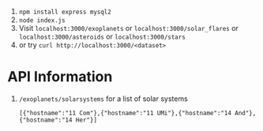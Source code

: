 1. `npm install express mysql2`
2. `node index.js`
3. Visit `localhost:3000/exoplanets` or `localhost:3000/solar_flares` or `localhost:3000/asteroids` or `localhost:3000/stars`
4. or try `curl http://localhost:3000/<dataset>`

# API Information

1. `/exoplanets/solarsystems` for a list of solar systems
   ```
   [{"hostname":"11 Com"},{"hostname":"11 UMi"},{"hostname":"14 And"},{"hostname":"14 Her"}]
   ```

